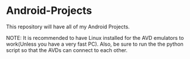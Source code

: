 Android-Projects
================

This repository will have all of my Android Projects.

NOTE: It is recommended to have Linux installed for the AVD emulators to work(Unless you have a very fast PC).
      Also, be sure to run the the python script so that the AVDs can connect to each other.


